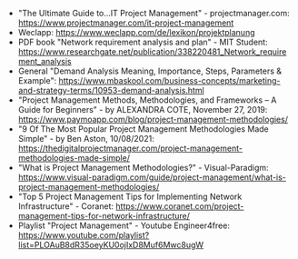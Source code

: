 - "The Ultimate Guide to…IT Project Management" - projectmanager.com: https://www.projectmanager.com/it-project-management
- Weclapp: https://www.weclapp.com/de/lexikon/projektplanung
- PDF book "Network requirement analysis and plan" - MIT Student: https://www.researchgate.net/publication/338220481_Network_requirement_analysis
- General "Demand Analysis Meaning, Importance, Steps, Parameters & Example": https://www.mbaskool.com/business-concepts/marketing-and-strategy-terms/10953-demand-analysis.html
- "Project Management Methods, Methodologies, and Frameworks – A Guide for Beginners" - by ALEXANDRA COTE, November 27, 2019: https://www.paymoapp.com/blog/project-management-methodologies/
- "9 Of The Most Popular Project Management Methodologies Made Simple" - by Ben Aston, 10/08/2021: https://thedigitalprojectmanager.com/project-management-methodologies-made-simple/
- "What is Project Management Methodologies?" - Visual-Paradigm: https://www.visual-paradigm.com/guide/project-management/what-is-project-management-methodologies/
- "Top 5 Project Management Tips for Implementing Network Infrastructure" - Coranet: https://www.coranet.com/project-management-tips-for-network-infrastructure/
- Playlist "Project Management" - Youtube Engineer4free: https://www.youtube.com/playlist?list=PLOAuB8dR35oeyKU0ojIxD8Muf6Mwc8ugW
